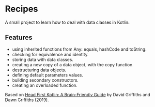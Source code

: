 # Recipes

A small project to learn how to deal with data classes in Kotlin.

## Features

- using inherited functions from Any: equals, hashCode and toString.
- checking for equivalence and identity.
- storing data with data classes.
- creating a new copy of a data object, with the copy function.
- destructuring data objects.
- defining default parameters values.
- building secondary constructors.
- creating an overloaded function.

Based on [Head First Kotlin: A Brain-Friendly Guide](https://www.amazon.com/Head-First-Kotlin-Brain-Friendly-Guide/dp/1491996692) by David Griffiths and Dawn Griffiths (2019).
